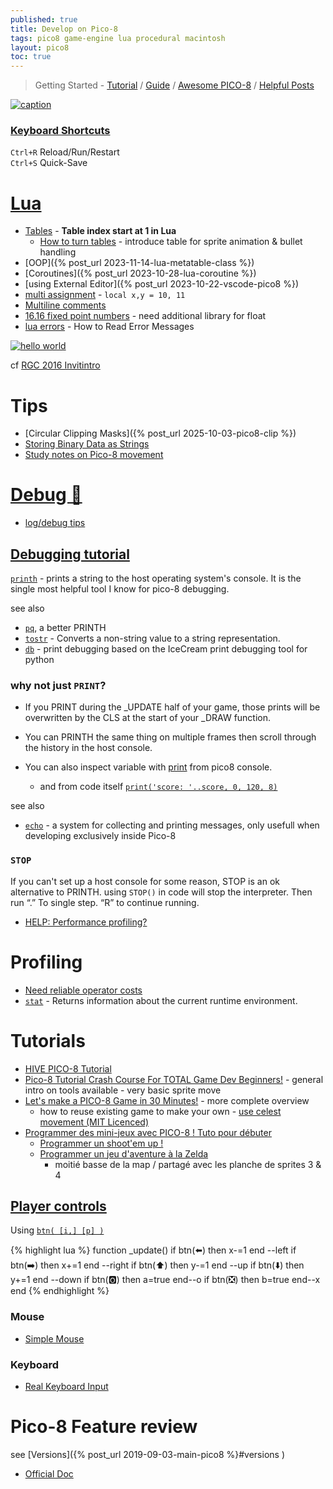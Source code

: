 ```yaml
---
published: true
title: Develop on Pico-8
tags: pico8 game-engine lua procedural macintosh
layout: pico8
toc: true
---
```

> Getting Started - [Tutorial](https://forum.clockworkpi.com/t/pico-8-gamedev-1-getting-started-tutorial/2347) / [Guide](https://nerdyteachers.com/PICO-8/Guide/?Getting-started) / [Awesome PICO-8](https://pico-8.github.io/awesome-PICO-8/) / [Helpful Posts](https://www.lexaloffle.com/bbs/?tid=46423&tkey=nRj2qnQJGlshLM9R9bJs)

<link rel="shortcut icon" href="https://static.wikia.nocookie.net/pico-8/images/4/4a/Site-favicon.ico/revision/latest?cb=20210713144653" type="image/x-icon" />

<script src="/assets/js/toc.js"></script>

[![caption](https://media2.dev.to/dynamic/image/width=400%2Cheight=%2Cfit=scale-down%2Cgravity=auto%2Cformat=auto/https%3A%2F%2Fdev-to-uploads.s3.amazonaws.com%2Fuploads%2Farticles%2Frny64w70l0srpa0r53ud.jpg) ](https://dev.to/cmiles74/getting-started-with-pico-8-4nla)

### [Keyboard Shortcuts](https://pico-8.fandom.com/wiki/Keyboard_Shortcuts)
`Ctrl+R`  Reload/Run/Restart    
`Ctrl+S`  Quick-Save              

# [Lua](https://pico-8.fandom.com/wiki/Lua)
- [Tables](https://pico-8.fandom.com/wiki/Tables) - **Table index start at 1 in Lua**
	- [How to turn tables](https://www.lexaloffle.com/bbs/?tid=44686) - introduce table for sprite animation & bullet handling
- [OOP]({% post_url 2023-11-14-lua-metatable-class %})
- [Coroutines]({% post_url 2023-10-28-lua-coroutine %})
- [using External Editor]({% post_url 2023-10-22-vscode-pico8 %})
- [multi assignment](https://stackoverflow.com/questions/15256516/how-does-multiple-assignment-work) - `local x,y = 10, 11`
- [Multiline comments](https://stackoverflow.com/a/22722493/51386)
- [16.16 fixed point numbers](https://www.lexaloffle.com/bbs/?tid=39319) - need additional library for float
- [lua errors](https://nerdyteachers.com/PICO-8/Guide/errors) - How to Read Error Messages

[![hello world](https://blog.davidv.dev/images/pico8/hello_p8.gif)](https://blog.davidv.dev/posts/making-a-handheld-pico8-console-part-1/#getting-started)

cf [RGC 2016 Invitintro](https://www.lexaloffle.com/bbs/?tid=28050)

# Tips
- [Circular Clipping Masks]({% post_url 2025-10-03-pico8-clip %})
- [Storing Binary Data as Strings](https://www.lexaloffle.com/bbs/?tid=38692)
- [Study notes on Pico-8 movement](https://ljvmiranda921.github.io/notebook/2021/01/31/pico8-offset/)


# [Debug 🐛](https://www.reddit.com/r/pico8/comments/s1dzk9/how_to_debug_a_game_in_pico8/)
- [log/debug tips](https://youtu.be/srPKBhzgZhc?feature=shared&t=392)

## [Debugging tutorial](https://www.lexaloffle.com/bbs/?tid=42367)
[`printh`](https://www.lexaloffle.com/bbs/?tid=2549) -  prints a string to the host operating system's console. It is the single most helpful tool I know for pico-8 debugging.

see also 
- [`pq`](https://www.lexaloffle.com/bbs/?tid=42367), a better PRINTH
- [`tostr`](https://pico-8.fandom.com/wiki/Tostr) - Converts a non-string value to a string representation.
- [`db`](https://www.lexaloffle.com/bbs/?pid=144207#p) - print debugging based on the IceCream print debugging tool for python

### why not just `PRINT`?
- If you PRINT during the _UPDATE half of your game, those prints will be overwritten by the CLS at the start of your _DRAW function.
- You can PRINTH the same thing on multiple frames then scroll through the history in the host console.

- You can also inspect variable with [print](https://youtu.be/srPKBhzgZhc?feature=shared&t=680) from pico8 console.
	- and from code itself  [`print('score: '..score, 0, 120, 8)`](https://pico-8.fandom.com/wiki/Print)
    
see also
- [`echo`](https://nerdyteachers.com/PICO-8/Guide/echo) - a system for collecting and printing messages, only usefull when developing exclusively inside Pico-8

### `STOP`
If you can't set up a host console for some reason, STOP is an ok alternative to PRINTH.
using `STOP()` in code will stop the interpreter. Then run “.” To single step. “R” to continue running.

- [HELP: Performance profiling?](https://www.lexaloffle.com/bbs/?pid=51496)

# Profiling
- [Need reliable operator costs](https://www.lexaloffle.com/bbs/?pid=43888#p)
- [`stat`](https://pico-8.fandom.com/wiki/Stat) - Returns information about the current runtime environment.

# Tutorials
- [HIVE PICO-8 Tutorial](https://hive.saysi.org/pico8)
- [Pico-8 Tutorial Crash Course For TOTAL Game Dev Beginners!](https://www.youtube.com/watch?v=LTMN5ItzzuA) - general intro on tools available - very basic sprite move
- [Let's make a PICO-8 Game in 30 Minutes!](https://www.youtube.com/watch?v=RJN83kSzh2k) - more complete overview
	- how to reuse existing game to make your own - [use celest movement (MIT Licenced)](https://www.youtube.com/watch?v=RJN83kSzh2k&t=258s)
- [Programmer des mini-jeux avec PICO-8 ! Tuto pour débuter](https://www.youtube.com/watch?v=YXbR0eqPoAw&list=PLHKUrXMrDS5t3ibCCh412ZAy0slIv3jeE&index=1)
	- [Programmer un shoot'em up !](https://www.youtube.com/watch?v=Ri8fqTMizmI&list=PLHKUrXMrDS5t3ibCCh412ZAy0slIv3jeE&index=3)
	- [Programmer un jeu d'aventure à la Zelda](https://www.youtube.com/watch?v=opj-iZG1m94&list=PLHKUrXMrDS5t3ibCCh412ZAy0slIv3jeE&index=5)
		- moitié basse de la map / partagé avec les planche de sprites 3 & 4
 
## [Player controls](https://nerdyteachers.com/PICO-8/Guide/?Controls)

Using [`btn( [i,] [p] )`](http://pico8wiki.com/index.php?title=Btn)

{% highlight lua %}
function _update()
	if btn(⬅️) then x-=1 end --left
	if btn(➡️) then x+=1 end --right
	if btn(⬆️) then y-=1 end --up
	if btn(⬇️) then y+=1 end --down
	if btn(🅾) then a=true end--o
	if btn(❎) then b=true end--x
end
{% endhighlight %}

### Mouse
- [Simple Mouse](https://www.lexaloffle.com/bbs/?tid=34925)

### Keyboard
- [Real Keyboard Input](https://www.lexaloffle.com/bbs/?tid=31598)

# Pico-8 Feature review

see [Versions]({% post_url 2019-09-03-main-pico8 %}#versions )
- [Official Doc](https://github.com/THE-ORONCO/pico-8/blob/master/pico-8_manual.md)

